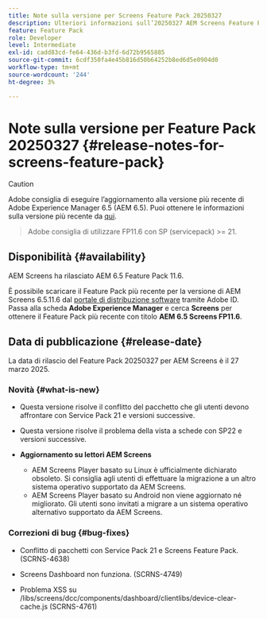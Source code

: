 ```yaml
---
title: Note sulla versione per Screens Feature Pack 20250327
description: Ulteriori informazioni sull’20250327 AEM Screens Feature Pack rilasciato il 27 marzo 2025.
feature: Feature Pack
role: Developer
level: Intermediate
exl-id: cadd83cd-fe64-436d-b3fd-6d72b9565885
source-git-commit: 6cdf350fa4e45b816d50b64252b8ed6d5e0904d0
workflow-type: tm+mt
source-wordcount: '244'
ht-degree: 3%

---
```


# Note sulla versione per Feature Pack 20250327 {#release-notes-for-screens-feature-pack}

>[!CAUTION]
>Adobe consiglia di eseguire l’aggiornamento alla versione più recente di Adobe Experience Manager 6.5 (AEM 6.5). Puoi ottenere le informazioni sulla versione più recente da [qui](https://experienceleague.adobe.com/it/docs/experience-manager-65/content/release-notes/release-notes).
>>Adobe consiglia di utilizzare FP11.6 con SP (servicepack) >= 21.

## Disponibilità {#availability}

AEM Screens ha rilasciato AEM 6.5 Feature Pack 11.6.

È possibile scaricare il Feature Pack più recente per la versione di AEM Screens 6.5.11.6 dal [portale di distribuzione software](https://experience.adobe.com/#/downloads/content/software-distribution/it/aem.html) tramite Adobe ID. Passa alla scheda **Adobe Experience Manager** e cerca **Screens** per ottenere il Feature Pack più recente con titolo **AEM 6.5 Screens FP11.6**.

## Data di pubblicazione {#release-date}

La data di rilascio del Feature Pack 20250327 per AEM Screens è il 27 marzo 2025.

### Novità {#what-is-new}

* Questa versione risolve il conflitto del pacchetto che gli utenti devono affrontare con Service Pack 21 e versioni successive.

* Questa versione risolve il problema della vista a schede con SP22 e versioni successive.

* **Aggiornamento su lettori AEM Screens**
   * AEM Screens Player basato su Linux è ufficialmente dichiarato obsoleto. Si consiglia agli utenti di effettuare la migrazione a un altro sistema operativo supportato da AEM Screens.
   * AEM Screens Player basato su Android non viene aggiornato né migliorato. Gli utenti sono invitati a migrare a un sistema operativo alternativo supportato da AEM Screens.

### Correzioni di bug {#bug-fixes}

* Conflitto di pacchetti con Service Pack 21 e Screens Feature Pack. (SCRNS-4638)

* Screens Dashboard non funziona. (SCRNS-4749)

* Problema XSS su /libs/screens/dcc/components/dashboard/clientlibs/device-clear-cache.js (SCRNS-4761)
